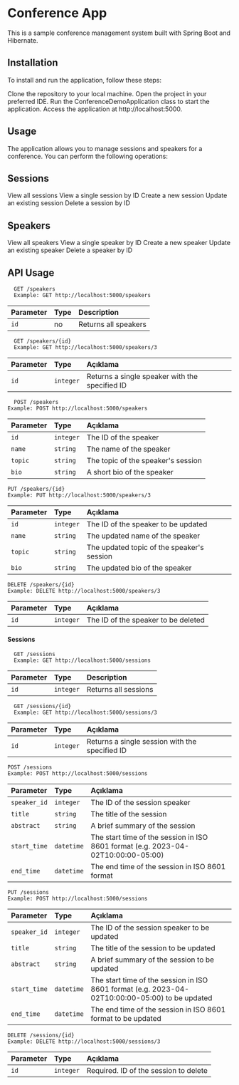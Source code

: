 
# Conference App

This is a sample conference management system built with Spring Boot and Hibernate.

## Installation
To install and run the application, follow these steps:

Clone the repository to your local machine.
Open the project in your preferred IDE.
Run the ConferenceDemoApplication class to start the application.
Access the application at http://localhost:5000.


## Usage
The application allows you to manage sessions and speakers for a conference. You can perform the following operations:

## Sessions
View all sessions
View a single session by ID
Create a new session
Update an existing session
Delete a session by ID

## Speakers
View all speakers
View a single speaker by ID
Create a new speaker
Update an existing speaker
Delete a speaker by ID

## API Usage

```http
  GET /speakers
  Example: GET http://localhost:5000/speakers

```

| Parameter | Type     | Description                       |
| :-------- | :------- | :-------------------------------- |
| `id`      | no |Returns all speakers |



```http
  GET /speakers/{id}
  Example: GET http://localhost:5000/speakers/3

```

| Parameter | Type     | Açıklama                       |
| :-------- | :------- | :-------------------------------- |
| `id`      | `integer` |Returns a single speaker with the specified ID |

  ```http
    POST /speakers
  Example: POST http://localhost:5000/speakers
```


| Parameter | Type     | Açıklama                       |
| :-------- | :------- | :-------------------------------- |
| `id`      |`integer` |The ID of the speaker|
| `name`      | `string` |The name of the speaker |
| `topic`      | `string` |The topic of the speaker's session |
| `bio`      | `string` |A short bio of the speaker |

  ```http
  PUT /speakers/{id}
  Example: PUT http://localhost:5000/speakers/3
```

| Parameter | Type     | Açıklama                       |
| :-------- | :------- | :-------------------------------- |
| `id`      | `integer` |The ID of the speaker to be updated|
| `name`      | `string` |The updated name of the speaker|
| `topic`      | `string` |The updated topic of the speaker's session |
| `bio`      | `string` |The updated bio of the speaker |


  ```http
  DELETE /speakers/{id}
  Example: DELETE http://localhost:5000/speakers/3
```

| Parameter | Type     | Açıklama                       |
| :-------- | :------- | :-------------------------------- |
| `id`      | `integer` |The ID of the speaker to be deleted|


#### Sessions


```http
  GET /sessions
  Example: GET http://localhost:5000/sessions

```

| Parameter | Type     | Description                       |
| :-------- | :------- | :-------------------------------- |
| `id`      | `integer` |Returns all sessions |


```http
  GET /sessions/{id}
  Example: GET http://localhost:5000/sessions/3

```

| Parameter | Type     | Açıklama                       |
| :-------- | :------- | :-------------------------------- |
| `id`      | `integer` |Returns a single session with the specified ID |



  ```http
  POST /sessions
  Example: POST http://localhost:5000/sessions
```

| Parameter | Type     | Açıklama                       |
| :-------- | :------- | :-------------------------------- |
| `speaker_id`      | `integer` |The ID of the session speaker|
| `title`      | `string` |The title of the session|
| `abstract`      | `string` |A brief summary of the session |
| `start_time`      | `datetime` |The start time of the session in ISO 8601 format (e.g. 2023-04-02T10:00:00-05:00)|
| `end_time	`      | `datetime` |The end time of the session in ISO 8601 format|
  


  ```http
  PUT /sessions
  Example: POST http://localhost:5000/sessions
```

| Parameter | Type     | Açıklama                       |
| :-------- | :------- | :-------------------------------- |
| `speaker_id`      | `integer` |The ID of the session speaker to be updated|
| `title`      | `string` |The title of the session to be updated|
| `abstract`      | `string` |A brief summary of the session to be updated|
| `start_time`      | `datetime` |The start time of the session in ISO 8601 format (e.g. 2023-04-02T10:00:00-05:00) to be updated|
| `end_time	`      | `datetime` |The end time of the session in ISO 8601 format to be updated|
  
  
  
  ```http
 DELETE /sessions/{id}
  Example: DELETE http://localhost:5000/sessions/3
```
   
| Parameter | Type     | Açıklama                       |
| :-------- | :------- | :-------------------------------- |
| `id`      | `integer` |Required. ID of the session to delete|


  
